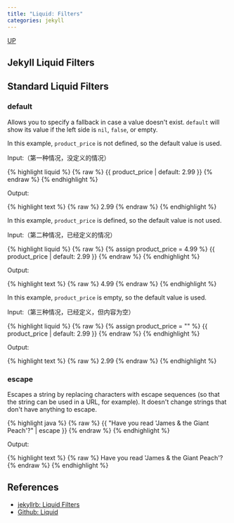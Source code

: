 ```yaml
---
title: "Liquid: Filters"
categories: jekyll
---
```


[UP](/jekyll/jekyll-index.html)

## Jekyll Liquid Filters



## Standard Liquid Filters

### default

Allows you to specify a fallback in case a value doesn't exist. `default` will show its value if the left side is `nil`, `false`, or empty.

In this example, `product_price` is not defined, so the default value is used.

Input:（第一种情况，没定义的情况）

{% highlight liquid %}
{% raw %}
{{ product_price | default: 2.99 }}
{% endraw %}
{% endhighlight %}

Output:

{% highlight text %}
{% raw %}
2.99
{% endraw %}
{% endhighlight %}

In this example, `product_price` is defined, so the default value is not used.

Input:（第二种情况，已经定义的情况）

{% highlight liquid %}
{% raw %}
{% assign product_price = 4.99 %}
{{ product_price | default: 2.99 }}
{% endraw %}
{% endhighlight %}

Output:

{% highlight text %}
{% raw %}
4.99
{% endraw %}
{% endhighlight %}

In this example, `product_price` is empty, so the default value is used.

Input:（第三种情况，已经定义，但内容为空）

{% highlight liquid %}
{% raw %}
{% assign product_price = "" %}
{{ product_price | default: 2.99 }}
{% endraw %}
{% endhighlight %}

Output:

{% highlight text %}
{% raw %}
2.99
{% endraw %}
{% endhighlight %}

### escape

Escapes a string by replacing characters with escape sequences (so that the string can be used in a URL, for example).
It doesn't change strings that don't have anything to escape.

{% highlight java %}
{% raw %}
{{ "Have you read 'James & the Giant Peach'?" | escape }}
{% endraw %}
{% endhighlight %}

Output:

{% highlight text %}
{% raw %}
Have you read &#39;James &amp; the Giant Peach&#39;?
{% endraw %}
{% endhighlight %}

## References

- [jekyllrb: Liquid Filters](https://jekyllrb.com/docs/liquid/filters/)
- [Github: Liquid](https://shopify.github.io/liquid/)
